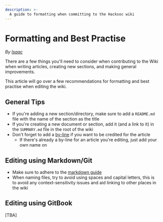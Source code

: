```yaml
---
description: >-
  A guide to formatting when committing to the Hacksoc wiki
---
```


# Formatting and Best Practise

*By [Isaac](../../members/isaac.md)*

There are a few things you'll need to consider when contributing to the Wiki when writing articles, creating new sections, and making general improvements.

This article will go over a few recommendations for formatting and best practise when editing the wiki.

## General Tips

* If you're adding a new section/directory, make sure to add a `README.md` file with the name of the section as the title
* If you're creating a new document or section, add it (and a link to it) in the `SUMMARY.md` file in the root of the wiki
* Don't forget to add a [by-line](https://en.wikipedia.org/wiki/Byline) if you want to be credited for the article
  * If there's already a by-line for an article you're editing, just add your own name on

## Editing using Markdown/Git

* Make sure to adhere to the [markdown guide](../../help-guides/programming-scripting/markdown.md)
* When naming files, try to avoid using spaces and capital letters, this is to avoid any context-sensitivity issues and aid linking to other places in the wiki

## Editing using GitBook

[TBA]

